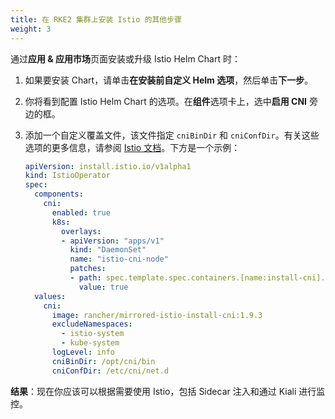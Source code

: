 ```yaml
---
title: 在 RKE2 集群上安装 Istio 的其他步骤
weight: 3
---
```


通过**应用 & 应用市场**页面安装或升级 Istio Helm Chart 时：

1. 如果要安装 Chart，请单击**在安装前自定义 Helm 选项**，然后单击**下一步**。
1. 你将看到配置 Istio Helm Chart 的选项。在**组件**选项卡上，选中**启用 CNI** 旁边的框。
1. 添加一个自定义覆盖文件，该文件指定 `cniBinDir` 和 `cniConfDir`。有关这些选项的更多信息，请参阅 [Istio 文档](https://istio.io/latest/docs/setup/additional-setup/cni/#helm-chart-parameters)。下方是一个示例：

   ```yaml
   apiVersion: install.istio.io/v1alpha1
   kind: IstioOperator
   spec:
     components:
       cni:
         enabled: true
         k8s:
           overlays:
           - apiVersion: "apps/v1"
             kind: "DaemonSet"
             name: "istio-cni-node"
             patches:
             - path: spec.template.spec.containers.[name:install-cni].securityContext.privileged
               value: true
     values:
       cni:
         image: rancher/mirrored-istio-install-cni:1.9.3
         excludeNamespaces:
           - istio-system
           - kube-system
         logLevel: info
         cniBinDir: /opt/cni/bin
         cniConfDir: /etc/cni/net.d
   ```

**结果**：现在你应该可以根据需要使用 Istio，包括 Sidecar 注入和通过 Kiali 进行监控。
